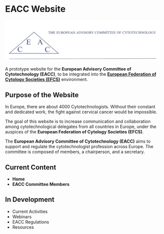 # EACC Website

![EACC Logo](img/eacc.jpeg)


A prototype website for the **European Advisory Committee of Cytotechnology (EACC)**, to be integrated into the [**European Federation of Cytology Societies (EFCS)**](https://www.efcs.eu/) environment.

## Purpose of the Website

In Europe, there are about 4000 Cytotechnologists. Without their constant and dedicated work, the fight against cervical cancer would be impossible. 

The goal of this website is to increase communication and collaboration among cytotechnological delegates from all countries in Europe, under the auspices of the **European Federation of Cytology Societies (EFCS)**.

The **European Advisory Committee of Cytotechnology (EACC)** aims to support and regulate the cytotechnologist profession across Europe. The committee is composed of members, a chairperson, and a secretary.

## Current Content

- **Home**
- **EACC Committee Members**

## In Development
- Current Activities
- Webinars
- EACC Regulations
- Resources
